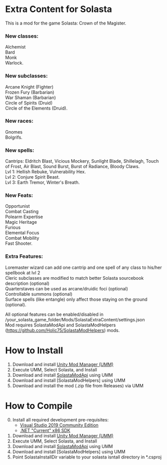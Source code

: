 # Extra Content for Solasta

This is a mod for the game Solasta: Crown of the Magister.

### New classes:
Alchemist  
Bard  
Monk  
Warlock.  

### New subclasses:
Arcane Knight (Fighter)  
Frozen Fury (Barbarian)  
War Shaman (Barbarian)  
Circle of Spirits (Druid)  
Circle of the Elements (Druid).

### New races:
Gnomes  
Bolgrifs.

### New spells:
Cantrips: Eldritch Blast, Vicious Mockery, Sunlight Blade, Shillelagh, Touch of Frost, Air Blast, Sound Burst, Burst of Radiance, Bloody Claws.  
Lvl 1: Hellish Rebuke, Vulnerability Hex.  
Lvl 2: Conjure Spirit Beast.  
Lvl 3: Earth Tremor, Winter's Breath.  

### New Feats:
Opportunist  
Combat Casting  
Polearm Expertise  
Magic Heritage  
Furious  
Elemental Focus  
Combat Mobility  
Fast Shooter.


### Extra Features:  
Loremaster wizard can add one cantrip and one spell of any class to his/her spellbook at lvl 2    
Cleric subclasses are modified to match better Solasta sourcebook description (optional)    
Quarterstaves can be used as arcane/druidic foci (optional)  
Controllable summons (optional)  
Surface spells (like entangle) only affect those staying on the ground (optional).

All optional features can be enabled/disabled in /your_solasta_game_folder/Mods/SolastaExtraContent/settings.json  
Mod requires SolastaModApi and SolastaModHelpers (https://github.com/Holic75/SolastaModHelpers) mods.

# How to Install

1. Download and install [Unity Mod Manager (UMM)](https://www.nexusmods.com/site/mods/21)
2. Execute UMM, Select Solasta, and Install
3. Download and install [SolastaModApi](https://www.nexusmods.com/solastacrownofthemagister/mods/48) using UMM
4. Download and install [SolastaModHelpers] using UMM
5. Download and install the mod (.zip file from Releases) via UMM 

# How to Compile

0. Install all required development pre-requisites:
	- [Visual Studio 2019 Community Edition](https://visualstudio.microsoft.com/downloads/)
	- [.NET "Current" x86 SDK](https://dotnet.microsoft.com/download/visual-studio-sdks)
1. Download and install [Unity Mod Manager (UMM)](https://www.nexusmods.com/site/mods/21)
2. Execute UMM, Select Solasta, and Install
3. Download and install [SolastaModApi](https://www.nexusmods.com/solastacrownofthemagister/mods/48) using UMM
4. Download and install [SolastaModHelpers] using UMM
5. Point SolastaInstallDir variable to your solasta isntall directory in *.csproj
